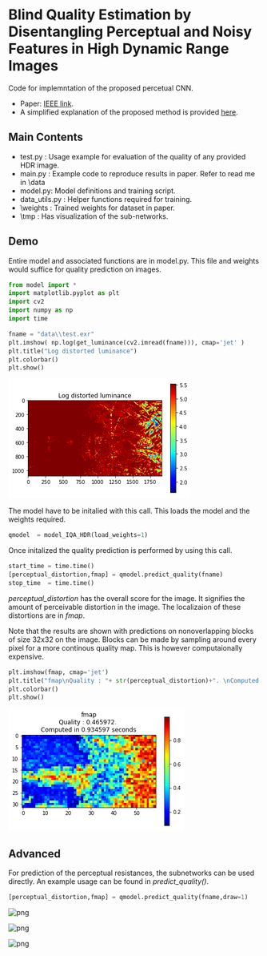 
# Blind Quality Estimation by Disentangling Perceptual and Noisy Features in High Dynamic Range Images
Code for implemntation of the proposed percetual CNN. 

* Paper: [IEEE link](http://ieeexplore.ieee.org/document/8123879/).
* A simplified explanation of the proposed method is provided [here](/docs/HDR-PCNN.pdf). 


## Main Contents
* test.py : Usage example for evaluation of the quality of any provided HDR image.
* main.py : Example code to reproduce results in paper. Refer to read me in \data
* model.py: Model definitions and training script.
* data_utils.py : Helper functions required for training.
* \weights : Trained weights for dataset in paper.
* \tmp : Has visualization of the sub-networks. 

## Demo

Entire model and associated functions are in model.py. This file and weights would suffice for quality prediction on images.


```python
from model import *
import matplotlib.pyplot as plt
import cv2
import numpy as np
import time
```


```python
fname = "data\\test.exr"
plt.imshow( np.log(get_luminance(cv2.imread(fname))), cmap='jet' )
plt.title("Log distorted luminance")
plt.colorbar()
plt.show()
```


![png](docs/output_2_0.png)


The model have to be initalied with this call. This loads the model and the weights required. 


```python
qmodel  = model_IQA_HDR(load_weights=1)
```

Once initalized the quality prediction is performed by using this call.


```python
start_time = time.time()
[perceptual_distortion,fmap] = qmodel.predict_quality(fname)
stop_time  = time.time()
```

*perceptual_distortion* has the overall score for the image. It signifies the amount of perceivable distortion in the image. The localizaion of these distortions are in *fmap*. 

Note that the results are shown with predictions on nonoverlapping blocks of size 32x32 on the image. Blocks can be made by sampling around every pixel for a more continous quality map. This is however computaionally expensive.


```python
plt.imshow(fmap, cmap='jet')
plt.title("fmap\nQuality : "+ str(perceptual_distortion)+". \nComputed in %f seconds"%((stop_time-start_time)) )
plt.colorbar()
plt.show()
```


![png](docs/output_8_0.png)

## Advanced
For prediction of the perceptual resistances, the subnetworks can be used directly. An example usage can be found in *predict_quality()*. 


```python
[perceptual_distortion,fmap] = qmodel.predict_quality(fname,draw=1)
```


![png](data/output_10_0.png)



![png](data/output_10_1.png)



![png](data/output_10_2.png)


